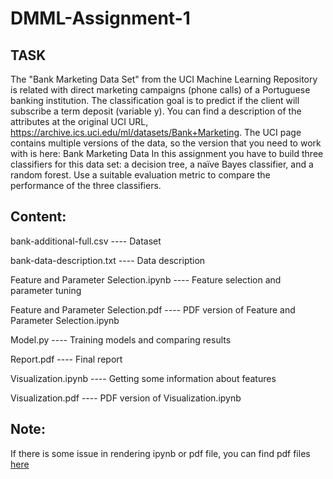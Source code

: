 # DMML-Assignment-1

## TASK
The "Bank Marketing Data Set" from the UCI Machine Learning Repository is related with direct marketing campaigns (phone calls) of a Portuguese banking institution.  The classification goal is to predict if the client will subscribe a term deposit (variable y). You can find a description of the attributes at the original UCI URL, https://archive.ics.uci.edu/ml/datasets/Bank+Marketing.  The UCI page contains multiple versions of the data, so the version that you need to work with is here:  Bank Marketing Data In this assignment you have to build three classifiers for this data set: a decision tree, a naïve Bayes classifier, and a random forest. Use a suitable evaluation metric to compare the performance of the three classifiers.

## Content: 

bank-additional-full.csv ---- Dataset

bank-data-description.txt ---- Data description

Feature and Parameter Selection.ipynb ---- Feature selection and parameter tuning

Feature and Parameter Selection.pdf ---- PDF version of Feature and Parameter Selection.ipynb

Model.py ---- Training models and comparing results

Report.pdf ---- Final report

Visualization.ipynb ---- Getting some information about features

Visualization.pdf ---- PDF version of Visualization.ipynb

## Note:

If there is some issue in rendering ipynb or pdf file, you can find pdf files [here](https://drive.google.com/drive/folders/1Dufv_tz6KglAmk5nQzBCWEdZFJKRBe_W?usp=sharing)
